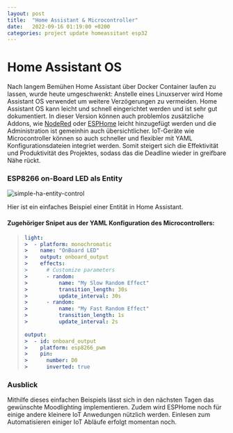 ```yaml
---
layout: post
title:  "Home Assistant & Microcontroller"
date:   2022-09-16 01:19:00 +0200
categories: project update homeassitant esp32
---
```

# Home Assistant OS

Nach langem Bemühen Home Assistant über Docker Container laufen zu lassen, wurde heute umgeschwenkt:
Anstelle eines Linuxserver wird Home Assistant OS verwendet um weitere Verzögerungen zu vermeiden. Home Assistant OS kann leicht und schnell eingerichtet werden und ist sehr gut dokumentiert. In dieser Version können auch problemlos zusätzliche Addons, wie [NodeRed](https://nodered.org/) oder [ESPHome](https://esphome.io/) leicht hinzugefügt werden und die Administration ist gemeinhin auch übersichtlicher.
IoT-Geräte wie Microcontroller können so auch schneller und flexibler mit YAML Konfigurationsdateien integriet werden. Somit steigert sich die Effektivität und Produktivität des Projektes, sodass das die Deadline wieder in greifbare Nähe rückt.

### ESP8266 on-Board LED als Entity

![simple-ha-entity-control](/assets/2022-09-16-simple-ha-entity.gif)

Hier ist ein einfaches Beispiel einer Entität in Home Assistant.

#### Zugehöriger Snipet aus der YAML Konfiguration des Microcontrollers:

>```yaml
>light:
>>  - platform: monochromatic
>>    name: "OnBoard LED"
>>    output: onboard_output
>>    effects:
>>      # Customize parameters
>>      - random:
>>          name: "My Slow Random Effect"
>>          transition_length: 30s
>>          update_interval: 30s
>>      - random:
>>          name: "My Fast Random Effect"
>>          transition_length: 1s
>>          update_interval: 2s
>  
>output:
>>  - id: onboard_output
>>    platform: esp8266_pwm
>>    pin:
>>      number: D0
>>      inverted: true
>```

### Ausblick

Mithilfe dieses einfachen Beispiels lässt sich in den nächsten Tagen das gewünschte Moodlighting implementieren. Zudem wird ESPHome noch für einige andere kleinere IoT Anwedungen nützlich werden.
Einlesen zum Automatisieren einiger IoT Abläufe erfolgt momentan noch.
